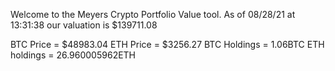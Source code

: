 Welcome to the Meyers Crypto Portfolio Value tool. 
As of 08/28/21 at 13:31:38 our valuation is $139711.08 

BTC Price = $48983.04
 ETH Price = $3256.27
BTC Holdings = 1.06BTC
 ETH holdings = 26.960005962ETH 
